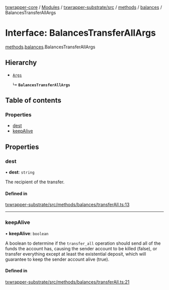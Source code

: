 [txwrapper-core](../README.md) / [Modules](../modules.md) / [txwrapper-substrate/src](../modules/txwrapper_substrate_src.md) / [methods](../modules/txwrapper_substrate_src.methods.md) / [balances](../modules/txwrapper_substrate_src.methods.balances.md) / BalancesTransferAllArgs

# Interface: BalancesTransferAllArgs

[methods](../modules/txwrapper_substrate_src.methods.md).[balances](../modules/txwrapper_substrate_src.methods.balances.md).BalancesTransferAllArgs

## Hierarchy

- [`Args`](../modules/txwrapper_core_src.md#args)

  ↳ **`BalancesTransferAllArgs`**

## Table of contents

### Properties

- [dest](txwrapper_substrate_src.methods.balances.BalancesTransferAllArgs.md#dest)
- [keepAlive](txwrapper_substrate_src.methods.balances.BalancesTransferAllArgs.md#keepalive)

## Properties

### dest

• **dest**: `string`

The recipient of the transfer.

#### Defined in

[txwrapper-substrate/src/methods/balances/transferAll.ts:13](https://github.com/paritytech/txwrapper-core/blob/54903b8/packages/txwrapper-substrate/src/methods/balances/transferAll.ts#L13)

___

### keepAlive

• **keepAlive**: `boolean`

A boolean to determine if the `transfer_all` operation should send all
of the funds the account has, causing the sender account to be killed (false), or
transfer everything except at least the existential deposit, which will guarantee to
keep the sender account alive (true).

#### Defined in

[txwrapper-substrate/src/methods/balances/transferAll.ts:21](https://github.com/paritytech/txwrapper-core/blob/54903b8/packages/txwrapper-substrate/src/methods/balances/transferAll.ts#L21)
